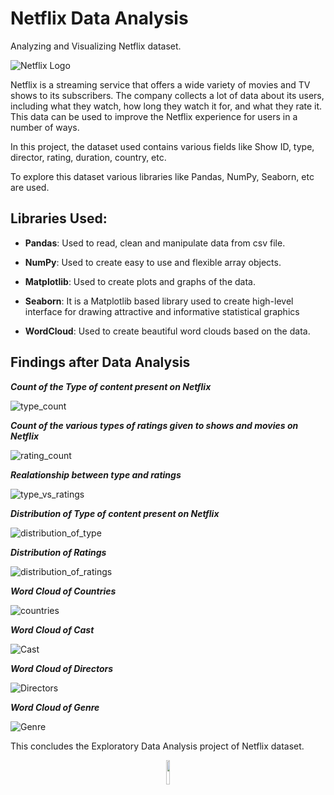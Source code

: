 # Netflix Data Analysis
Analyzing and Visualizing Netflix dataset.

![Netflix Logo](https://github.com/amideo-7/NetflixDataAnalysis/blob/main/Images/Netflix_Logo.png)

Netflix is a streaming service that offers a wide variety of movies and TV shows to its subscribers. The company collects a lot of data about its users, including what they watch, how long they watch it for, and what they rate it. This data can be used to improve the Netflix experience for users in a number of ways.

In this project, the dataset used contains various fields like Show ID, type, director, rating, duration, country, etc. 

To explore this dataset various libraries like Pandas, NumPy, Seaborn, etc are used.

## Libraries Used:
- **Pandas**: Used to read, clean and manipulate data from csv file.

- **NumPy**: Used to create easy to use and flexible array objects.

- **Matplotlib**: Used to create plots and graphs of the data.

- **Seaborn**: It is a Matplotlib based library used to create high-level interface for drawing attractive and informative statistical graphics

- **WordCloud**: Used to create beautiful word clouds based on the data.

## Findings after Data Analysis


***Count of the Type of content present on Netflix***

![type_count](https://github.com/amideo-7/NetflixDataAnalysis/blob/main/Images/type_count.png)

***Count of the various types of ratings given to shows and movies on Netflix***

![rating_count](https://github.com/amideo-7/NetflixDataAnalysis/blob/main/Images/rating_count.png)

***Realationship between type and ratings***

![type_vs_ratings](https://github.com/amideo-7/NetflixDataAnalysis/blob/main/Images/type_vs_rating.png)

***Distribution of Type of content present on Netflix***

![distribution_of_type](https://github.com/amideo-7/NetflixDataAnalysis/blob/main/Images/distribution_of_type.png)

***Distribution of Ratings***

![distribution_of_ratings](https://github.com/amideo-7/NetflixDataAnalysis/blob/main/Images/percentage_of_each_rating.png)

***Word Cloud of Countries***

![countries](https://github.com/amideo-7/NetflixDataAnalysis/blob/main/Images/country.png)

***Word Cloud of Cast***

![Cast](https://github.com/amideo-7/NetflixDataAnalysis/blob/main/Images/cast.png)

***Word Cloud of Directors***

![Directors](https://github.com/amideo-7/NetflixDataAnalysis/blob/main/Images/directors.png)

***Word Cloud of Genre***

![Genre](https://github.com/amideo-7/NetflixDataAnalysis/blob/main/Images/genre.png)

This concludes the Exploratory Data Analysis project of Netflix dataset. 

<div align="center">
<img src="https://github.com/amideo-7/NetflixDataAnalysis/blob/main/Images/Netflix_Symbol.png" width="10%" height="10%"/>
</div>